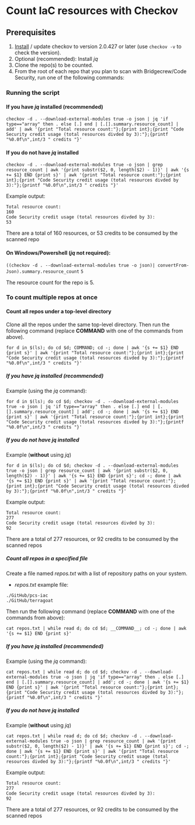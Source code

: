 # Count IaC resources with Checkov

## Prerequisites
1. [Install](https://github.com/bridgecrewio/checkov/blob/master/docs/2.Basics/Installing%20Checkov.md) / update checkov to version 2.0.427 or later (use `checkov -v` to check the version).
2. Optional (recommended): Install _jq_
3. Clone the repo(s) to be counted.
4. From the root of each repo that you plan to scan with Bridgecrew/Code Security, run one of the following commands:

### Running the script

#### If you have _jq_ installed (recommended)

`checkov -d . --download-external-modules true -o json | jq 'if type=="array" then . else [.] end | [.[].summary.resource_count] | add' | awk '{print "Total resource count:"};{print int};{print "Code Security credit usage (total resources divded by 3):"};{printf "%0.0f\n",int/3 " credits "}'`

#### If you do not have _jq_ installed

`checkov -d . --download-external-modules true -o json | grep resource_count | awk '{print substr($2, 0, length($2) - 1)}' | awk '{s += $1} END {print s}' | awk '{print "Total resource count:"};{print int};{print "Code Security credit usage (total resources divded by 3):"};{printf "%0.0f\n",int/3 " credits "}'`

Example output:

```
Total resource count:
160
Code Security credit usage (total resources divded by 3):
53
```
There are a total of 160 resources, or 53 credits to be consumed by the scanned repo


#### On Windows/Powershell (_jq_ not required):
`((checkov -d . --download-external-modules true -o json)| convertFrom-Json).summary.resource_count`
`5`

The resource count for the repo is 5.


### To count multiple repos at once

#### Count all repos under a top-level directory

Clone all the repos under the same top-level directory. Then run the following command (replace __COMMAND__ with one of the commands from above).

`for d in $(ls); do cd $d; COMMAND; cd -; done | awk '{s += $1} END {print s}' | awk '{print "Total resource count:"};{print int};{print "Code Security credit usage (total resources divded by 3):"};{printf "%0.0f\n",int/3 " credits "}'`

##### If you have _jq_ installed (recommended)

Example (using the _jq_ command):

`for d in $(ls); do cd $d; checkov -d . --download-external-modules true -o json | jq 'if type=="array" then . else [.] end | [.[].summary.resource_count] | add'; cd -; done | awk '{s += $1} END {print s}' | awk '{print "Total resource count:"};{print int};{print "Code Security credit usage (total resources divded by 3):"};{printf "%0.0f\n",int/3 " credits "}'`

##### If you do not have _jq_ installed

Example (**without** using _jq_)

`for d in $(ls); do cd $d; checkov -d . --download-external-modules true -o json | grep resource_count | awk '{print substr($2, 0, length($2) - 1)}' | awk '{s += $1} END {print s}'; cd -; done | awk '{s += $1} END {print s}' | awk '{print "Total resource count:"};{print int};{print "Code Security credit usage (total resources divded by 3):"};{printf "%0.0f\n",int/3 " credits "}'`

Example output:

```
Total resource count:
277
Code Security credit usage (total resources divded by 3):
92
```

There are a total of 277 resources, or 92 credits to be consumed by the scanned repos


##### Count all repos in a specified file

Create a file named _repos.txt_ with a list of repository paths on your system. 
* _repos.txt_ example file:
```
./GitHub/pcs-iac
./GitHub/terragoat
```

Then run the following command (replace __COMMAND__ with one of the commands from above):

`cat repos.txt | while read d; do cd $d; __COMMAND__; cd -; done | awk '{s += $1} END {print s}'`

##### If you have _jq_ installed (recommended)
Example (using the _jq_ command):

`cat repos.txt | while read d; do cd $d; checkov -d . --download-external-modules true -o json | jq 'if type=="array" then . else [.] end | [.[].summary.resource_count] | add'; cd -; done | awk '{s += $1} END {print s}' | awk '{print "Total resource count:"};{print int};{print "Code Security credit usage (total resources divded by 3):"};{printf "%0.0f\n",int/3 " credits "}'`

##### If you do not have _jq_ installed
Example (**without** using _jq_)

`cat repos.txt | while read d; do cd $d; checkov -d . --download-external-modules true -o json | grep resource_count | awk '{print substr($2, 0, length($2) - 1)}' | awk '{s += $1} END {print s}'; cd -; done | awk '{s += $1} END {print s}' | awk '{print "Total resource count:"};{print int};{print "Code Security credit usage (total resources divded by 3):"};{printf "%0.0f\n",int/3 " credits "}'`

Example output:

```
Total resource count:
277
Code Security credit usage (total resources divded by 3):
92
```

There are a total of 277 resources, or 92 credits to be consumed by the scanned repos
